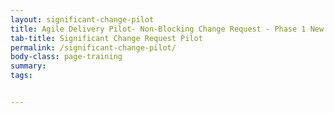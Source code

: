```yaml
---
layout: significant-change-pilot
title: Agile Delivery Pilot- Non-Blocking Change Request - Phase 1 New Features
tab-title: Significant Change Request Pilot
permalink: /significant-change-pilot/
body-class: page-training
summary: 
tags: 


---
```

